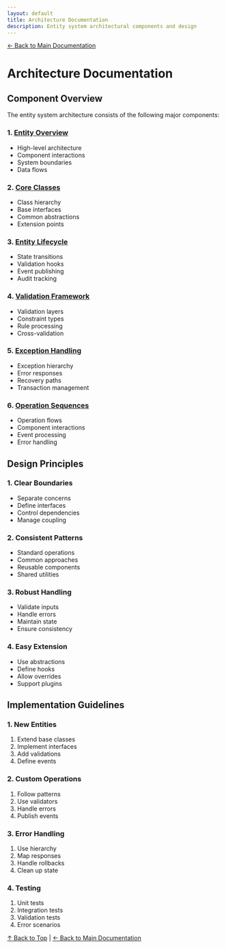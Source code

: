 ```yaml
---
layout: default
title: Architecture Documentation
description: Entity system architectural components and design
---
```


[← Back to Main Documentation](../index.md)

# Architecture Documentation

## Component Overview

The entity system architecture consists of the following major components:

### 1. [Entity Overview](entity-overview.md)
- High-level architecture
- Component interactions
- System boundaries
- Data flows

### 2. [Core Classes](entity-classes.md)
- Class hierarchy
- Base interfaces
- Common abstractions
- Extension points

### 3. [Entity Lifecycle](entity-lifecycle.md)
- State transitions
- Validation hooks
- Event publishing
- Audit tracking

### 4. [Validation Framework](entity-validation.md)
- Validation layers
- Constraint types
- Rule processing
- Cross-validation

### 5. [Exception Handling](entity-exceptions.md)
- Exception hierarchy
- Error responses
- Recovery paths
- Transaction management

### 6. [Operation Sequences](entity-sequence.md)
- Operation flows
- Component interactions
- Event processing
- Error handling

## Design Principles

### 1. Clear Boundaries
- Separate concerns
- Define interfaces
- Control dependencies
- Manage coupling

### 2. Consistent Patterns
- Standard operations
- Common approaches
- Reusable components
- Shared utilities

### 3. Robust Handling
- Validate inputs
- Handle errors
- Maintain state
- Ensure consistency

### 4. Easy Extension
- Use abstractions
- Define hooks
- Allow overrides
- Support plugins

## Implementation Guidelines

### 1. New Entities
1. Extend base classes
2. Implement interfaces
3. Add validations
4. Define events

### 2. Custom Operations
1. Follow patterns
2. Use validators
3. Handle errors
4. Publish events

### 3. Error Handling
1. Use hierarchy
2. Map responses
3. Handle rollbacks
4. Clean up state

### 4. Testing
1. Unit tests
2. Integration tests
3. Validation tests
4. Error scenarios

[↑ Back to Top](#architecture-documentation) | [← Back to Main Documentation](../index.md)
